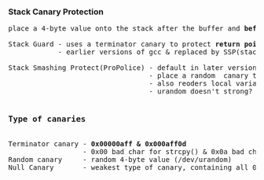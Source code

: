 ### Stack Canary Protection 
<pre>
place a 4-byte value onto the stack after the buffer and <b>before the return pointer</b>

Stack Guard - uses a terminator canary to protect <b>return pointer</b>
            - earlier versions of gcc & replaced by SSP(stack smashing protector

Stack Smashing Protect(ProPolice) - default in later versions of gcc
                                  - place a random  canary to protect <b>RP & SFP</b>
                                  - also reoders local variables,protecting them from common attacks.
                                  - urandom doesn't strong? -> reverts back to using a terminator canary. 

<h3>Type of canaries</h3>
Terminator canary - <b>0x00000aff & 0x000aff0d</b>
                  - 0x00 bad char for strcpy() & 0x0a bad char for gets()
Random canary     - random 4-byte value (/dev/urandom)
Null Canary       - weakest type of canary, containing all 0s.
</pre>
